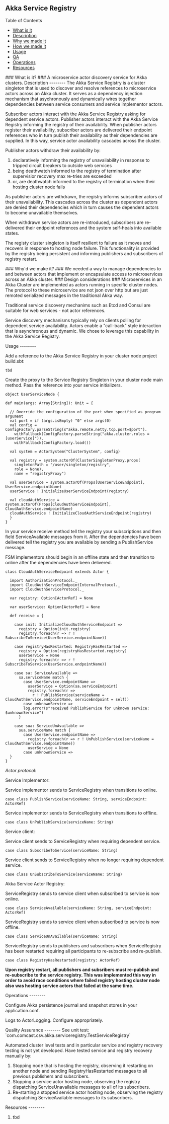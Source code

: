 ## Akka Service Registry ##

Table of Contents

 * [What is it](#what)
 * [Description](#description)
 * [Why we made it](#why)
 * [How we made it](#how)
 * [Usage](#usage)
 * [QA](#qa)
 * [Operations](#ops)
 * [Resources](#resources)


<a name="what">
### What is it? ###
</a>
A microservice actor discovery service for Akka clusters.

<a name="description">
Description
--------
</a>
The Akka Service Registry is a cluster singleton that is used to discover and resolve references to microservice actors across an Akka cluster.  It serves as a dependency injection mechanism that asychronously and dynamically wires together dependencies between service consumers and service implementor actors.  

Subscriber actors interact with the Akka Service Registry asking for dependent service actors.  Publisher actors interact with the Akka Service Registry informing the registry of their availability.  When publisher actors register their availability, subscriber actors are delivered their endpoint references who in turn publish their availability as their dependencies are supplied.  In this way, service actor availability cascades across the cluster.  

Publisher actors withdraw their availability by:

1. declaratively informing the registry of unavailability in response to tripped circuit breakers to outside web services 
2. being deathwatch informed to the registry of termination after supervisior recovery max re-tries are exceeded
3. or, are deathwatch informed to the registry of termination when their hosting cluster node fails

As publisher actors are withdrawn, the registry informs subscriber actors of their unavailability.  This cascades across the cluster as dependent actors are denied their dependencies which in turn causes the dependent actors to become unavailable themselves. 

When withdrawn service actors are re-introduced, subscribers are re-delivered their endpoint references and the  system self-heals into available states.

The registy cluster singleton is itself resilient to failure as it moves and recovers in response to hosting node failure.  This functionality is provided by the registry being persistent and informing publishers and subscribers of registry restart.  

<a name="why">
### Why'd we make it? ###
</a>
We needed a way to manage dependencies to and between actors that implement or encapsulate access to microservices across an Akka cluster.

<a name="how">
### Design considerations ###
</a>
Microservices in an Akka Cluster are implemented as actors running in specific cluster nodes.  The protocol to these microservice are not json over http but are just remoted serialized messages in the traditional Akka way.

Traditional service discovery mechanims such as Etcd and Consul are suitable for web services - not actor references.

Service discovery mechanisms typically rely on clients polling for dependent service availability.  Actors enable a "call-back" style interaction that is asynchronous and dynamic.  We chose to leverage this capability in the Akka Service Registry.

<a name="usage">
Usage
--------
</a>

Add a reference to the Akka Service Registry in your cluster node project build.sbt:

	tbd

Create the proxy to the Service Registry Singleton in your cluster node main method. Pass the reference into your service initializers.

	object UserServiceNode {

	def main(args: Array[String]): Unit = {

      // Override the configuration of the port when specified as program argument
      val port = if (args.isEmpty) "0" else args(0)
      val config = ConfigFactory.parseString(s"akka.remote.netty.tcp.port=$port").
        withFallback(ConfigFactory.parseString("akka.cluster.roles = [userService]")).
        withFallback(ConfigFactory.load())

      val system = ActorSystem("ClusterSystem", config)

      val registry = system.actorOf(ClusterSingletonProxy.props(
        singletonPath = "/user/singleton/registry",
        role = None),
        name = "registryProxy")

      val userService = system.actorOf(Props[UserServiceEndpoint], UserService.endpointName)
      userService ! InitializeUserServiceEndpoint(registry)

      val cloudAuthService = system.actorOf(Props[CloudAuthServiceEndpoint], CloudAuthService.endpointName)
      cloudAuthService ! InitializeCloudAuthServiceEndpoint(registry)
	  }
	}

In your service receive method tell the registry your subscriptions and then field ServiceAvailable messages from it.  After the dependencies have been delivered tell the registry you are available by sending a PublishService message.  

FSM implementors should begin in an offline state and then transition to online after the dependencies have been delivered.

	class CloudAuthServiceEndpoint extends Actor {

  	  import AuthorizationProtocol._
  	  import CloudAuthServiceEndpointInternalProtocol._
  	  import CloudAuthServiceProtocol._

  	  var registry: Option[ActorRef] = None

  	  var userService: Option[ActorRef] = None

  	  def receive = {

        case init: InitializeCloudAuthServiceEndpoint =>
          registry = Option(init.registry)
          registry.foreach(r => r ! SubscribeToService(UserService.endpointName))

        case registryHasRestarted: RegistryHasRestarted =>
          registry = Option(registryHasRestarted.registry)
          userService = None
          registry.foreach(r => r ! SubscribeToService(UserService.endpointName))

        case sa: ServiceAvailable =>
          sa.serviceName match {
            case UserService.endpointName =>
              userService = Option(sa.serviceEndpoint)
              registry.foreach(r => 
                r ! PublishService(serviceName = CloudAuthService.endpointName, serviceEndpoint = self))
            case unknownService =>
            log.error(s"received PublishService for unknown service: $unknownService")
          }

        case sua: ServiceUnAvailable =>
          sua.serviceName match {
            case UserService.endpointName =>
              registry.foreach(r => r ! UnPublishService(serviceName = CloudAuthService.endpointName))
              userService = None
            case unknownService =>
      }
	}
	

*Actor protocol:*

<a> Service Implementor:  </a>

Service implementor sends to ServiceRegistry when transitions to online.
   
	case class PublishService(serviceName: String, serviceEndpoint: ActorRef)
 
Service implementor sends to ServiceRegistry when transitions to offline.
  
	case class UnPublishService(serviceName: String)

<a> Service client:  </a>

Service client sends to ServiceRegistry when requiring dependent service.

   	case class SubscribeToService(serviceName: String)

Service client sends to ServiceRegistry when no longer requiring dependent service.

  	case class UnSubscribeToService(serviceName: String)

<a> Akka Service Actor Registry:  </a>

ServiceRegistry sends to service client when subscribed to service is now online.

   	case class ServiceAvailable(serviceName: String, serviceEndpoint: ActorRef)

ServiceRegistry sends to service client when subscribed to service is now offline.

   	case class ServiceUnAvailable(serviceName: String)

ServiceRegistry sends to publishers and subscribers when ServiceRegistry has been restarted requiring all participants to re-subscribe and re-publish.

   	case class RegistryHasRestarted(registry: ActorRef)

**Upon registry restart, all publishers and subsribers must re-publish and re-subscribe to the service registry.  This was implemented this way in order to avoid race conditions where failed registry hosting cluster node also was hosting service actors that failed at the same time.**

<a name="ops">
Operations
--------
</a>

Configure Akka persistence journal and snapshot stores in your application.conf.

Logs to ActorLogging.  Configure appropriately.

<a name="qa">
Quality Assurance
--------
</a>
See unit test: `com.comcast.csv.akka.serviceregistry.TestServiceRegistry`

Automated cluster level tests and in particular service and registry recovery testing is not yet developed. Have tested service and registry recovery manually by: 

1. Stopping node that is hosting the registry, observing it restarting on another node and sending RegistryHasRestarted messages to all previous publishers and subscribers.
2. Stopping a service actor hosting node, observing the registry dispatching ServiceUnavailable messages to all of its subscribers.
3. Re-starting a stopped service actor hosting node, observing the registry dispatching ServiceAvailable messages to its subscribers.

<a name="resources">
Resources
--------
</a>

 1. tbd